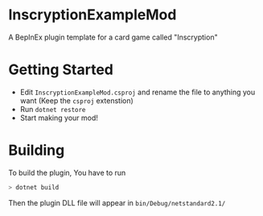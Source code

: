 # InscryptionExampleMod

A BepInEx plugin template for a card game called "Inscryption"

# Getting Started

- Edit `InscryptionExampleMod.csproj` and rename the file to anything you want (Keep the `csproj` extenstion)
- Run `dotnet restore`
- Start making your mod! 

# Building

To build the plugin, You have to run

```sh
> dotnet build
```

Then the plugin DLL file will appear in `bin/Debug/netstandard2.1/`